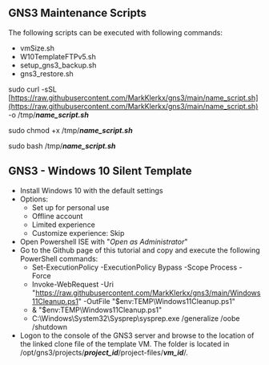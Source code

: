## GNS3 Maintenance Scripts

The following scripts can be executed with following commands:

-   vmSize.sh
-   W10TemplateFTPv5.sh
-   setup_gns3_backup.sh
-   gns3_restore.sh

sudo curl -sSL  [https://raw.githubusercontent.com/MarkKlerkx/gns3/main/name_script.sh](https://raw.githubusercontent.com/MarkKlerkx/gns3/main/name_script.sh)  -o /tmp/***name_script.sh*** 

sudo chmod +x /tmp/***name_script.sh*** 

sudo bash /tmp/***name_script.sh***

## GNS3 - Windows 10 Silent Template

 - Install Windows 10 with the default settings
 - Options:
	 - Set up for personal use
	 - Offline account
	 - Limited experience
	 - Customize experience: Skip
 - Open Powershell ISE with "*Open as Administrator*"
 - Go to the Github page of this tutorial and copy and execute the following PowerShell commands:
	 - Set-ExecutionPolicy -ExecutionPolicy Bypass -Scope Process -Force 
	 - Invoke-WebRequest -Uri "https://raw.githubusercontent.com/MarkKlerkx/gns3/main/Windows11Cleanup.ps1" -OutFile "$env:TEMP\Windows11Cleanup.ps1"
	 - & "$env:TEMP\Windows11Cleanup.ps1"
	- C:\Windows\System32\Sysprep\sysprep.exe /generalize /oobe /shutdown
 - Logon to the console of the GNS3 server and browse to the location of the linked clone file of the template VM. The folder is located in /opt/gns3/projects/***project_id***/project-files/***vm_id***/.

